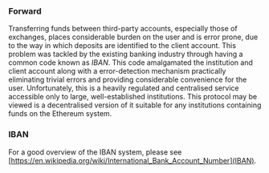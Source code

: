 ### Forward

Transferring funds between third-party accounts, especially those of exchanges, places considerable burden on the user and is error prone, due to the way in which deposits are identified to the client account. This problem was tackled by the existing banking industry through having a common code known as *IBAN*. This code amalgamated the institution and client account along with a error-detection mechanism practically eliminating trivial errors and providing considerable convenience for the user. Unfortunately, this is a heavily regulated and centralised service accessible only to large, well-established institutions. This protocol may be viewed is a decentralised version of it suitable for any institutions containing funds on the Ethereum system.

### IBAN

For a good overview of the IBAN system, please see [https://en.wikipedia.org/wiki/International_Bank_Account_Number](IBAN).